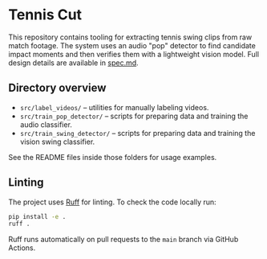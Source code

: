 # Tennis Cut

This repository contains tooling for extracting tennis swing clips from raw match footage. The system uses an audio "pop" detector to find candidate impact moments and then verifies them with a lightweight vision model. Full design details are available in [spec.md](spec.md).

## Directory overview

- `src/label_videos/` – utilities for manually labeling videos.
- `src/train_pop_detector/` – scripts for preparing data and training the audio classifier.
- `src/train_swing_detector/` – scripts for preparing data and training the vision swing classifier.

See the README files inside those folders for usage examples.

## Linting

The project uses [Ruff](https://docs.astral.sh/ruff/) for linting. To check the
code locally run:

```bash
pip install -e .
ruff .
```

Ruff runs automatically on pull requests to the `main` branch via GitHub
Actions.
